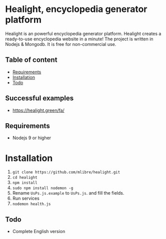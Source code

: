 # Healight, encyclopedia generator platform
Healight is an powerful encyclopedia generator platform. Healight creates a ready-to-use encyclopedia website in a minute!
The project is written in Nodejs & Mongodb.
It is free for non-commercial use.

## Table of content
+ [Requirements](#requirements)
+ [Installation](#installation)
+ [Todo](#todo)

## Successful examples
+ https://healight.green/fa/

## Requirements
+ Nodejs 9 or higher

# Installation
1. `git clone https://github.com/mlibre/healight.git`
2. `cd healight`
3. `npm install`
4. `sudo npm install nodemon -g`
5. Rename `UsPs.js.example` to `UsPs.js`. and fill the fields.
6. Run services
7. `nodemon health.js`

## Todo
+ Complete English version
